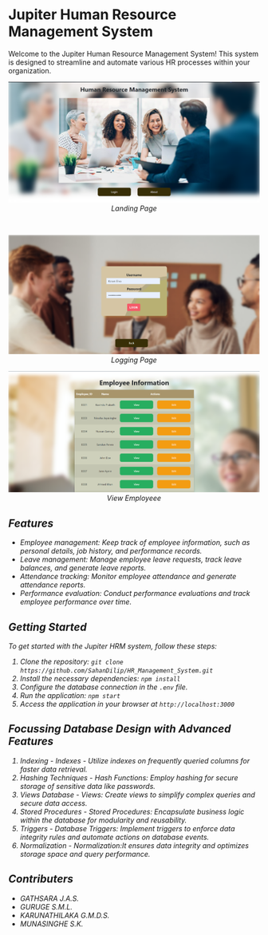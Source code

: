 # Jupiter Human Resource Management System

Welcome to the Jupiter Human Resource Management System! This system is designed to streamline and automate various HR processes within your organization.

<p align="center">
<img src="IMAGES/Landing Page.png">
<br/>
<em>Landing Page<em/>
<p/>
<br/>
<p align="center">
<img src="IMAGES/Logging Page.png">
<br/>
<em>Logging Page<em/>
<p/>

<p align="center">
<img src="IMAGES/Admin View Detail Page.png">
<br/>
<em>View Employeee<em/>
<p/>

## Features

- Employee management: Keep track of employee information, such as personal details, job history, and performance records.
- Leave management: Manage employee leave requests, track leave balances, and generate leave reports.
- Attendance tracking: Monitor employee attendance and generate attendance reports.
- Performance evaluation: Conduct performance evaluations and track employee performance over time.

## Getting Started

To get started with the Jupiter HRM system, follow these steps:

1. Clone the repository: `git clone https://github.com/SahanDilip/HR_Management_System.git`
2. Install the necessary dependencies: `npm install`
3. Configure the database connection in the `.env` file.
4. Run the application: `npm start`
5. Access the application in your browser at `http://localhost:3000`

## Focussing Database Design with Advanced Features 
 1. Indexing - Indexes - Utilize indexes on frequently queried columns for faster data retrieval. <br>
 2. Hashing Techniques - Hash Functions: Employ hashing for secure storage of sensitive data like passwords.<br>
 3. Views Database - Views: Create views to simplify complex queries and secure data access.<br>
 4. Stored Procedures - Stored Procedures: Encapsulate business logic within the database for modularity and reusability.<br>
 5. Triggers - Database Triggers: Implement triggers to enforce data integrity rules and automate actions on database events.<br>
 6. Normalization - Normalization:It ensures data integrity and optimizes storage space and query performance.

## Contributers

- GATHSARA J.A.S.
- GURUGE S.M.L.
- KARUNATHILAKA G.M.D.S.
- MUNASINGHE S.K.
